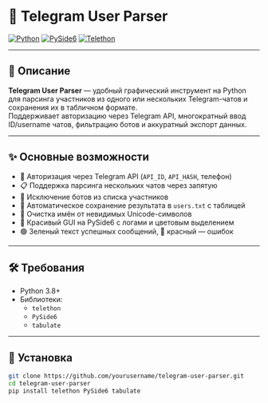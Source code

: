 # 🚀 Telegram User Parser

[![Python](https://img.shields.io/badge/python-3.8%2B-blue?style=flat-square)](https://www.python.org/)
[![PySide6](https://img.shields.io/badge/PySide6-Qt-green?style=flat-square)](https://doc.qt.io/qtforpython/)
[![Telethon](https://img.shields.io/badge/Telethon-1.28.0-yellow?style=flat-square)](https://github.com/LonamiWebs/Telethon)

---

## 📖 Описание

**Telegram User Parser** — удобный графический инструмент на Python для парсинга участников из одного или нескольких Telegram-чатов и сохранения их в табличном формате.  
Поддерживает авторизацию через Telegram API, многократный ввод ID/username чатов, фильтрацию ботов и аккуратный экспорт данных.

---

## ✨ Основные возможности

- 🔑 Авторизация через Telegram API (`API_ID`, `API_HASH`, телефон)
- 📋 Поддержка парсинга нескольких чатов через запятую
- 🤖 Исключение ботов из списка участников
- 💾 Автоматическое сохранение результата в `users.txt` с таблицей
- 🧹 Очистка имён от невидимых Unicode-символов
- 🎨 Красивый GUI на PySide6 с логами и цветовым выделением
- 🟢 Зеленый текст успешных сообщений, 🔴 красный — ошибок

---

## 🛠️ Требования

- Python 3.8+
- Библиотеки:
  - `telethon`
  - `PySide6`
  - `tabulate`

---

## 🚀 Установка

```bash
git clone https://github.com/yourusername/telegram-user-parser.git
cd telegram-user-parser
pip install telethon PySide6 tabulate
